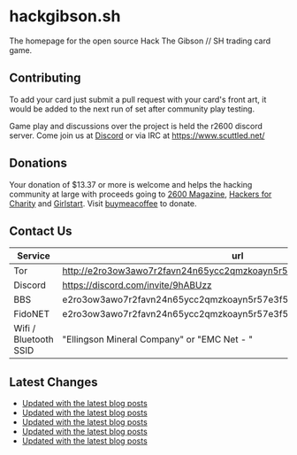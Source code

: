 # hackgibson.sh
The homepage for the open source Hack The Gibson // SH trading card game.


## Contributing

To add your card just submit a pull request with your card's front art, it would be added to the next run of set after community play testing.

Game play and discussions over the project is held the r2600 discord server. Come join us at [Discord](https://discord.com/invite/9hABUzz) or via IRC at https://www.scuttled.net/


## Donations

Your donation of $13.37 or more is welcome and helps the hacking community at large with proceeds going to [2600 Magazine](https://2600.com/), [Hackers for Charity](https://hackersforcharity.org) and [Girlstart](https://girlstart.org).  Visit [buymeacoffee](https://www.buymeacoffee.com/hackgibson.sh) to donate.


## Contact Us

Service | url
-|-
Tor | http://e2ro3ow3awo7r2favn24n65ycc2qmzkoayn5r57e3f56nvjwdcgg32ad.onion
Discord | https://discord.com/invite/9hABUzz
BBS | e2ro3ow3awo7r2favn24n65ycc2qmzkoayn5r57e3f56nvjwdcgg32ad.onion:23
FidoNET | e2ro3ow3awo7r2favn24n65ycc2qmzkoayn5r57e3f56nvjwdcgg32ad.onion:24554
Wifi / Bluetooth SSID | "Ellingson Mineral Company" or "EMC Net - <fidonet address>"

## Latest Changes
<!-- BLOG-POST-LIST:START -->
- [Updated with the latest blog posts](https://github.com/DFW2600/hackgibson.sh/commit/eaf601b872f06325a83ff6da1ff1cd4802de2e8f)
- [Updated with the latest blog posts](https://github.com/DFW2600/hackgibson.sh/commit/4cea87f2935d6a863b69864b71d2323696ce916c)
- [Updated with the latest blog posts](https://github.com/DFW2600/hackgibson.sh/commit/48622f60c6a0f7ae5ff6e3da75867bfc28ab90a0)
- [Updated with the latest blog posts](https://github.com/DFW2600/hackgibson.sh/commit/89f8f4e348f309cebe5c3120d6c2980490354eff)
- [Updated with the latest blog posts](https://github.com/DFW2600/hackgibson.sh/commit/bf5ef740474d08b4fa0faf64596fc35f3e48a770)
<!-- BLOG-POST-LIST:END -->

